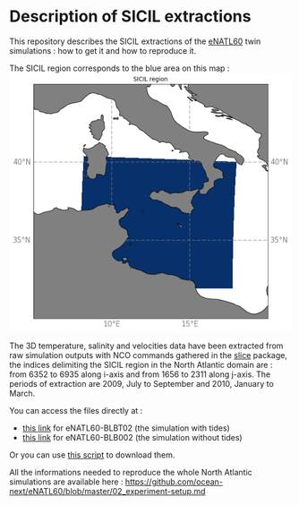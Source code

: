 # Description of SICIL extractions

This repository describes the SICIL extractions of the [eNATL60](https://github.com/ocean-next/eNATL60) twin simulations : how to get it and how to reproduce it.

The SICIL region corresponds to the blue area on this map :
![SICIL map](maps/region_SICIL.png)

The 3D temperature, salinity and velocities data have been extracted from raw simulation outputs with NCO commands gathered in the [slice](https://github.com/aureliealbertmeom/slice) package, the indices delimiting the SICIL region in the North Atlantic domain are : from 6352 to 6935 along i-axis and from 1656 to 2311 along j-axis. The periods of extraction are 2009, July to September and 2010, January to March.

You can access the files directly at :
  - [this link](https://ige-meom-opendap.univ-grenoble-alpes.fr/thredds/catalog/meomopendap/extract/MEOM/eNATL60/eNATL60-BLBT02/1h/SICIL/catalog.html) for eNATL60-BLBT02 (the simulation with tides)
  - [this link](https://ige-meom-opendap.univ-grenoble-alpes.fr/thredds/catalog/meomopendap/extract/MEOM/eNATL60/eNATL60-BLB002/1h/SICIL/catalog.html) for eNATL60-BLB002 (the simulation without tides)

Or you can use [this script](scripts/download-SICIL.ksh) to download them.

All the informations needed to reproduce the whole North Atlantic simulations are available here : https://github.com/ocean-next/eNATL60/blob/master/02_experiment-setup.md






